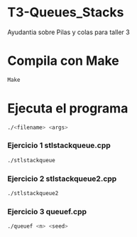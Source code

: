 # T3-Queues_Stacks
Ayudantia sobre Pilas y colas para taller 3

# Compila con Make

```bash
Make
```
# Ejecuta el programa

```bash
./<filename> <args>
```

### Ejercicio 1 stlstackqueue.cpp

```bash
./stlstackqueue 
```

### Ejercicio 2 stlstackqueue2.cpp
```bash
./stlstackqueue2 
```
### Ejercicio 3 queuef.cpp
```bash
./queuef <n> <seed> 
```